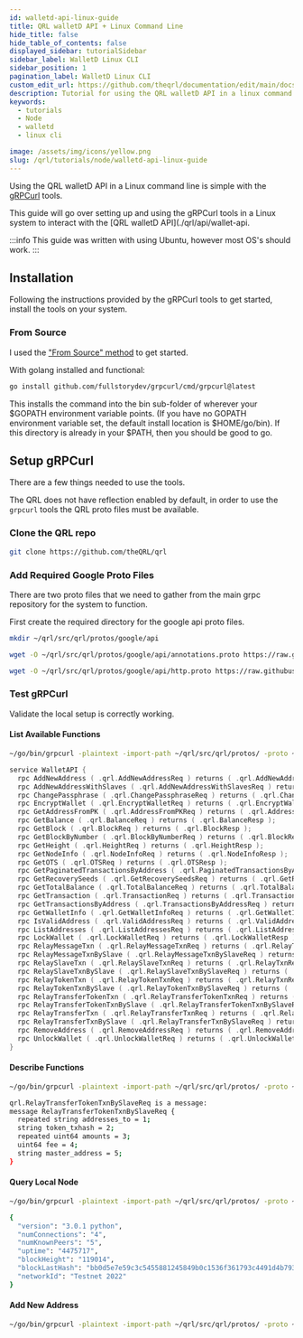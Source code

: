 ```yaml
---
id: walletd-api-linux-guide
title: QRL walletD API + Linux Command Line
hide_title: false
hide_table_of_contents: false
displayed_sidebar: tutorialSidebar
sidebar_label: WalletD Linux CLI
sidebar_position: 1
pagination_label: WalletD Linux CLI
custom_edit_url: https://github.com/theqrl/documentation/edit/main/docs/Tutorials/Node/walletd-api-linux-guide.md
description: Tutorial for using the QRL walletD API in a linux command line with grpcurl.
keywords:
  - tutorials
  - Node
  - walletd
  - linux cli

image: /assets/img/icons/yellow.png
slug: /qrl/tutorials/node/walletd-api-linux-guide
---
```




Using the QRL walletD API in a Linux command line is simple with the [gRPCurl](https://github.com/fullstorydev/grpcurl) tools.

This guide will go over setting up and using the gRPCurl tools in a Linux system to interact with the [QRL walletD API](./qrl/api/wallet-api. 

:::info
This guide was written with using Ubuntu, however most OS's should work.
:::


## Installation

Following the instructions provided by the gRPCurl tools to get started, install the tools on your system.


### From Source

I used the ["From Source" method](https://github.com/fullstorydev/grpcurl#from-source) to get started.

With golang installed and functional:

```bash
go install github.com/fullstorydev/grpcurl/cmd/grpcurl@latest
```


This installs the command into the bin sub-folder of wherever your $GOPATH environment variable points. (If you have no GOPATH environment variable set, the default install location is $HOME/go/bin). If this directory is already in your $PATH, then you should be good to go.

## Setup gRPCurl

There are a few things needed to use the tools.

The QRL does not have reflection enabled by default, in order to use the `grpcurl` tools the QRL proto files must be available. 

### Clone the QRL repo 

```bash
git clone https://github.com/theQRL/qrl
```

### Add Required Google Proto Files

There are two proto files that we need to gather from the main grpc repository for the system to function.

First create the required directory for the google api proto files.

```bash {title="Create api directory"}
mkdir ~/qrl/src/qrl/protos/google/api
```

```bash {title="Annotations proto File"}
wget -O ~/qrl/src/qrl/protos/google/api/annotations.proto https://raw.githubusercontent.com/googleapis/googleapis/master/google/api/annotations.proto
```

```bash {title="HTTP proto File"}
wget -O ~/qrl/src/qrl/protos/google/api/http.proto https://raw.githubusercontent.com/googleapis/googleapis/master/google/api/http.proto
```

### Test gRPCurl

Validate the local setup is correctly working.

#### List Available Functions

```bash
~/go/bin/grpcurl -plaintext -import-path ~/qrl/src/qrl/protos/ -proto ~/qrl/src/qrl/protos/qrlwallet.proto describe qrl.WalletAPI
```

```go
service WalletAPI {
  rpc AddNewAddress ( .qrl.AddNewAddressReq ) returns ( .qrl.AddNewAddressResp );
  rpc AddNewAddressWithSlaves ( .qrl.AddNewAddressWithSlavesReq ) returns ( .qrl.AddNewAddressResp );
  rpc ChangePassphrase ( .qrl.ChangePassphraseReq ) returns ( .qrl.ChangePassphraseResp );
  rpc EncryptWallet ( .qrl.EncryptWalletReq ) returns ( .qrl.EncryptWalletResp );
  rpc GetAddressFromPK ( .qrl.AddressFromPKReq ) returns ( .qrl.AddressFromPKResp );
  rpc GetBalance ( .qrl.BalanceReq ) returns ( .qrl.BalanceResp );
  rpc GetBlock ( .qrl.BlockReq ) returns ( .qrl.BlockResp );
  rpc GetBlockByNumber ( .qrl.BlockByNumberReq ) returns ( .qrl.BlockResp );
  rpc GetHeight ( .qrl.HeightReq ) returns ( .qrl.HeightResp );
  rpc GetNodeInfo ( .qrl.NodeInfoReq ) returns ( .qrl.NodeInfoResp );
  rpc GetOTS ( .qrl.OTSReq ) returns ( .qrl.OTSResp );
  rpc GetPaginatedTransactionsByAddress ( .qrl.PaginatedTransactionsByAddressReq ) returns ( .qrl.PaginatedTransactionsByAddressResp );
  rpc GetRecoverySeeds ( .qrl.GetRecoverySeedsReq ) returns ( .qrl.GetRecoverySeedsResp );
  rpc GetTotalBalance ( .qrl.TotalBalanceReq ) returns ( .qrl.TotalBalanceResp );
  rpc GetTransaction ( .qrl.TransactionReq ) returns ( .qrl.TransactionResp );
  rpc GetTransactionsByAddress ( .qrl.TransactionsByAddressReq ) returns ( .qrl.TransactionsByAddressResp );
  rpc GetWalletInfo ( .qrl.GetWalletInfoReq ) returns ( .qrl.GetWalletInfoResp );
  rpc IsValidAddress ( .qrl.ValidAddressReq ) returns ( .qrl.ValidAddressResp );
  rpc ListAddresses ( .qrl.ListAddressesReq ) returns ( .qrl.ListAddressesResp );
  rpc LockWallet ( .qrl.LockWalletReq ) returns ( .qrl.LockWalletResp );
  rpc RelayMessageTxn ( .qrl.RelayMessageTxnReq ) returns ( .qrl.RelayTxnResp );
  rpc RelayMessageTxnBySlave ( .qrl.RelayMessageTxnBySlaveReq ) returns ( .qrl.RelayTxnResp );
  rpc RelaySlaveTxn ( .qrl.RelaySlaveTxnReq ) returns ( .qrl.RelayTxnResp );
  rpc RelaySlaveTxnBySlave ( .qrl.RelaySlaveTxnBySlaveReq ) returns ( .qrl.RelayTxnResp );
  rpc RelayTokenTxn ( .qrl.RelayTokenTxnReq ) returns ( .qrl.RelayTxnResp );
  rpc RelayTokenTxnBySlave ( .qrl.RelayTokenTxnBySlaveReq ) returns ( .qrl.RelayTxnResp );
  rpc RelayTransferTokenTxn ( .qrl.RelayTransferTokenTxnReq ) returns ( .qrl.RelayTxnResp );
  rpc RelayTransferTokenTxnBySlave ( .qrl.RelayTransferTokenTxnBySlaveReq ) returns ( .qrl.RelayTxnResp );
  rpc RelayTransferTxn ( .qrl.RelayTransferTxnReq ) returns ( .qrl.RelayTxnResp );
  rpc RelayTransferTxnBySlave ( .qrl.RelayTransferTxnBySlaveReq ) returns ( .qrl.RelayTxnResp );
  rpc RemoveAddress ( .qrl.RemoveAddressReq ) returns ( .qrl.RemoveAddressResp );
  rpc UnlockWallet ( .qrl.UnlockWalletReq ) returns ( .qrl.UnlockWalletResp );
}
```

#### Describe Functions

```bash
~/go/bin/grpcurl -plaintext -import-path ~/qrl/src/qrl/protos/ -proto ~/qrl/src/qrl/protos/qrlwallet.proto describe qrl.RelayTransferTokenTxnBySlaveReq
```
```bash
qrl.RelayTransferTokenTxnBySlaveReq is a message:
message RelayTransferTokenTxnBySlaveReq {
  repeated string addresses_to = 1;
  string token_txhash = 2;
  repeated uint64 amounts = 3;
  uint64 fee = 4;
  string master_address = 5;
}
```

#### Query Local Node

```bash
~/go/bin/grpcurl -plaintext -import-path ~/qrl/src/qrl/protos/ -proto ~/qrl/src/qrl/protos/qrlwallet.proto localhost:19010  qrl.WalletAPI.GetNodeInfo
```

```bash
{
  "version": "3.0.1 python",
  "numConnections": "4",
  "numKnownPeers": "5",
  "uptime": "4475717",
  "blockHeight": "119014",
  "blockLastHash": "bb0d5e7e59c3c5455881245849b0c1536f361793c4491d4b7931ef39c8040400",
  "networkId": "Testnet 2022"
}

```


#### Add New Address

```bash
~/go/bin/grpcurl -plaintext -import-path ~/qrl/src/qrl/protos/ -proto ~/qrl/src/qrl/protos/qrlwallet.proto -d '{"height": "6", "hash_function": "sha2_256"}' localhost:19010 qrl.WalletAPI.AddNewAddress
```
